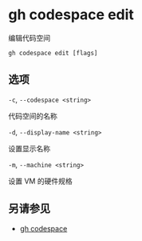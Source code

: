 # gh codespace edit

编辑代码空间

```
gh codespace edit [flags]
```

## 选项

`-c`, `--codespace <string>`

代码空间的名称

`-d`, `--display-name <string>`

设置显示名称

`-m`, `--machine <string>`

设置 VM 的硬件规格

## 另请参见

- [gh codespace](/gh_codespace)